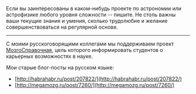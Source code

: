 Если вы заинтересованы в каком-нибудь проекте по астрономии или астрофизике любого уровня сложности -- пишите. Не столь важны ваши текущие знания и умения, сколько трудолюбие и желание совершенствоваться на регулярной основе.


___

С моими русскоговорящими коллегами мы поддерживаем проект [МозгоСправочная](http://brainleaks.org), цель которого 
информировать студентов о карьерных возможностях в науке.

Мои старые блог-посты на русском языке:
* [http://habrahabr.ru/post/207822/](http://habrahabr.ru/post/207822/)
* [http://megamozg.ru/post/7260/](http://megamozg.ru/post/7260/)
